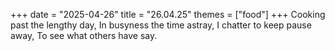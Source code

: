 +++
date = "2025-04-26"
title = "26.04.25"
themes = ["food"]
+++
Cooking past the lengthy day,
In busyness the time astray,
I chatter to keep pause away,
To see what others have say.
